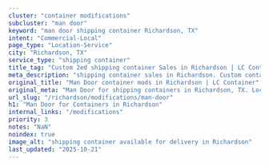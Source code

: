 ```yaml
---
cluster: "container modifications"
subcluster: "man door"
keyword: "man door shipping container Richardson, TX"
intent: "Commercial-Local"
page_type: "Location-Service"
city: "Richardson, TX"
service_type: "shipping container"
title_tag: "Custom 2ed shipping container Sales in Richardson | LC Container"
meta_description: "shipping container sales in Richardson. Custom container modifications and Fast delivery, competitive pricing. Serving modifications area. Quote ID: J2P. Call (214) 524-4168 for your free quote today."
original_title: "Man Door container mods in Richardson | LC Container"
original_meta: "Man Door for shipping containers in Richardson, TX. Local fabrication & pro install. LC Container — Since 2003. Get a quote."
url_slug: "/richardson/modifications/man-door"
h1: "Man Door for Containers in Richardson"
internal_links: "/modifications"
priority: 3
notes: "NaN"
noindex: true
image_alt: "shipping container available for delivery in Richardson"
last_updated: "2025-10-21"
---
```


<!-- TODO: Add unique city/inventory copy, images, and internal links here. -->
